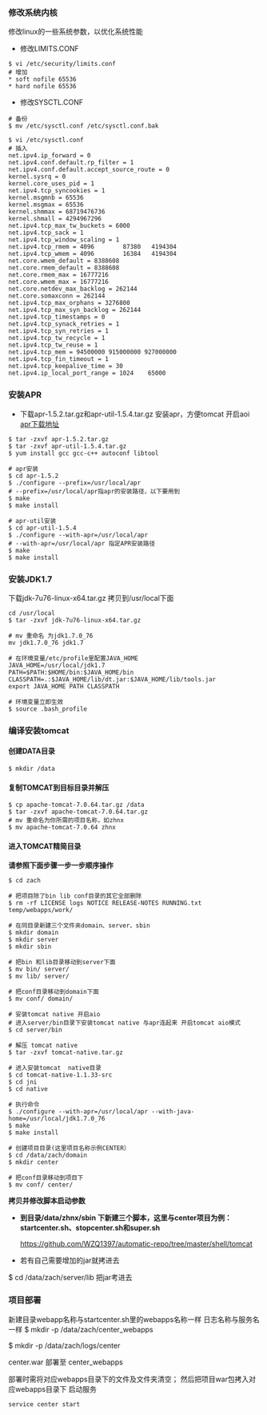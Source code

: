 ### 修改系统内核

修改linux的一些系统参数，以优化系统性能

- 修改LIMITS.CONF

```shell
$ vi /etc/security/limits.conf
# 增加
* soft nofile 65536
* hard nofile 65536
```

- 修改SYSCTL.CONF

```shell
# 备份
$ mv /etc/sysctl.conf /etc/sysctl.conf.bak

$ vi /etc/sysctl.conf
# 插入
net.ipv4.ip_forward = 0
net.ipv4.conf.default.rp_filter = 1
net.ipv4.conf.default.accept_source_route = 0
kernel.sysrq = 0
kernel.core_uses_pid = 1
net.ipv4.tcp_syncookies = 1
kernel.msgmnb = 65536
kernel.msgmax = 65536
kernel.shmmax = 68719476736
kernel.shmall = 4294967296
net.ipv4.tcp_max_tw_buckets = 6000
net.ipv4.tcp_sack = 1
net.ipv4.tcp_window_scaling = 1
net.ipv4.tcp_rmem = 4096        87380   4194304
net.ipv4.tcp_wmem = 4096        16384   4194304
net.core.wmem_default = 8388608
net.core.rmem_default = 8388608
net.core.rmem_max = 16777216
net.core.wmem_max = 16777216
net.core.netdev_max_backlog = 262144
net.core.somaxconn = 262144
net.ipv4.tcp_max_orphans = 3276800
net.ipv4.tcp_max_syn_backlog = 262144
net.ipv4.tcp_timestamps = 0
net.ipv4.tcp_synack_retries = 1
net.ipv4.tcp_syn_retries = 1
net.ipv4.tcp_tw_recycle = 1
net.ipv4.tcp_tw_reuse = 1
net.ipv4.tcp_mem = 94500000 915000000 927000000
net.ipv4.tcp_fin_timeout = 1
net.ipv4.tcp_keepalive_time = 30
net.ipv4.ip_local_port_range = 1024    65000
```

### 安装APR

- 下载apr-1.5.2.tar.gz和apr-util-1.5.4.tar.gz
  安装apr，方便tomcat 开启aoi 
  [apr下载地址](https://apr.apache.org/download.cgi)

```shell
$ tar -zxvf apr-1.5.2.tar.gz
$ tar -zxvf apr-util-1.5.4.tar.gz
$ yum install gcc gcc-c++ autoconf libtool

# apr安装
$ cd apr-1.5.2
$ ./configure --prefix=/usr/local/apr  
# --prefix=/usr/local/apr指apr的安装路径，以下要用到
$ make  
$ make install

# apr-util安装
$ cd apr-util-1.5.4
$ ./configure --with-apr=/usr/local/apr
# --with-apr=/usr/local/apr 指定APR安装路径
$ make
$ make install
```

### 安装JDK1.7

下载jdk-7u76-linux-x64.tar.gz 拷贝到/usr/local下面

```shell
cd /usr/local
$ tar -zxvf jdk-7u76-linux-x64.tar.gz

# mv 重命名 为jdk1.7.0_76
mv jdk1.7.0_76 jdk1.7

# 在环境变量/etc/profile里配置JAVA_HOME
JAVA_HOME=/usr/local/jdk1.7
PATH=$PATH:$HOME/bin:$JAVA_HOME/bin
CLASSPATH=.:$JAVA_HOME/lib/dt.jar:$JAVA_HOME/lib/tools.jar
export JAVA_HOME PATH CLASSPATH
 
# 环境变量立即生效
$ source .bash_profile
```

### 编译安装tomcat

#### 创建DATA目录

```
$ mkdir /data
```

#### 复制TOMCAT到目标目录并解压

```shell
$ cp apache-tomcat-7.0.64.tar.gz /data
$ tar -zxvf apache-tomcat-7.0.64.tar.gz
# mv 重命名为你所需的项目名称，如zhnx
$ mv apache-tomcat-7.0.64 zhnx
```

#### 进入TOMCAT精简目录

**请参照下面步骤一步一步顺序操作**

```shell
$ cd zach

# 把项目除了bin lib conf目录的其它全部删除
$ rm -rf LICENSE logs NOTICE RELEASE-NOTES RUNNING.txt  temp/webapps/work/

# 在同目录新建三个文件夹domain、server、sbin
$ mkdir domain
$ mkdir server
$ mkdir sbin

# 把bin 和lib目录移动到server下面
$ mv bin/ server/
$ mv lib/ server/

# 把conf目录移动到domain下面
$ mv conf/ domain/

# 安装tomcat native 开启aio
# 进入server/bin目录下安装tomcat native 与apr连起来 开启tomcat aio模式
$ cd server/bin

# 解压 tomcat native
$ tar -zxvf tomcat-native.tar.gz

# 进入安装tomcat  native目录
$ cd tomcat-native-1.1.33-src
$ cd jni
$ cd native

# 执行命令
$ ./configure --with-apr=/usr/local/apr --with-java-home=/usr/local/jdk1.7.0_76
$ make
$ make install

# 创建项目目录(这里项目名称示例CENTER）
$ cd /data/zach/domain
$ mkdir center

# 把conf目录移动到项目下
$ mv conf/ center/
```

**拷贝并修改脚本启动参数**

- **到目录/data/zhnx/sbin 下新建三个脚本，这里与center项目为例：startcenter.sh、stopcenter.sh和super.sh**

  https://github.com/WZQ1397/automatic-repo/tree/master/shell/tomcat

- 若有自己需要增加的jar就拷进去

$ cd /data/zach/server/lib 把jar考进去

### 项目部署

新建目录webapp名称与startcenter.sh里的webapps名称一样
日志名称与服务名一样
$ mkdir -p /data/zach/center_webapps

$ mkdir -p /data/zach/logs/center

center.war 部署至 center_webapps

部署时需将对应webapps目录下的文件及文件夹清空；
然后把项目war包拷入对应webapps目录下
启动服务

```
service center start
```
